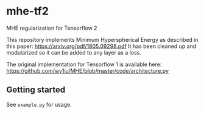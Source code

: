 # mhe-tf2
MHE regularization for Tensorflow 2

This repository implements Minimum Hyperspherical Energy as described in this paper: https://arxiv.org/pdf/1805.09298.pdf
It has been cleaned up and modularized so it can be added to any layer as a loss. 

The original implementation for Tensorflow 1 is available here: https://github.com/wy1iu/MHE/blob/master/code/architecture.py

## Getting started

See `example.py` for usage. 
